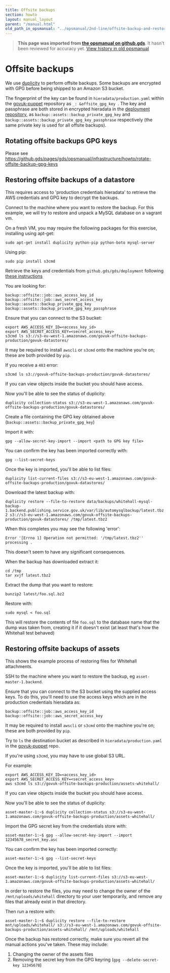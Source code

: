 ```yaml
---
title: Offsite backups
section: howto
layout: manual_layout
parent: "/manual.html"
old_path_in_opsmanual: "../opsmanual/2nd-line/offsite-backup-and-restore.md"
---
```




> **This page was imported from [the opsmanual on github.gds](https://github.gds/gds/opsmanual)**.
It hasn't been reviewed for accuracy yet.
[View history in old opsmanual](https://github.gds/gds/opsmanual/tree/master/2nd-line/offsite-backup-and-restore.md)


# Offsite backups

We use [duplicity](http://duplicity.nongnu.org/) to perform offsite backups. Some
backups are encrypted with GPG before being shipped to an Amazon S3 bucket.

The fingerprint of the key can be found in `hieradata/production.yaml` within
the [govuk-puppet](https://github.com/alphagov/govuk-puppet) repository as
`_: &offsite_gpg_key `.
The key and passphrase are both stored in encrypted hieradata in the
[deployment repository](https://github.gds/gds/deployment),
as `backup::assets::backup_private_gpg_key` and `backup::assets::backup_private_gpg_key_passphrase`
respectively (the same private key is used for all offsite backups).

## Rotating offsite backups GPG keys

Please see
<https://github.gds/pages/gds/opsmanual/infrastructure/howto/rotate-offsite-backup-gpg-keys>

## Restoring offsite backups of a datastore

This requires access to 'production credentials hieradata' to retrieve the 
AWS credentials and GPG key to decrypt the backups.

Connect to the machine where you want to restore the backup. For this example,
we will try to restore and unpack a MySQL database on a vagrant vm.

On a fresh VM, you may require the following packages for this exercise,
installing using apt-get:

```
sudo apt-get install duplicity python-pip python-boto mysql-server
```

Using pip:

`sudo pip install s3cmd`

Retrieve the keys and credentials from `github.gds/gds/deployment` 
following [these instructions](https://github.gds/gds/deployment/tree/master/puppet#common-actions)

You are looking for: 

```
backup::offsite::job::aws_access_key_id
backup::offsite::job::aws_secret_access_key
backup::assets::backup_private_gpg_key
backup::assets::backup_private_gpg_key_passphrase
```

Ensure that you can connect to the S3 bucket: 

```
export AWS_ACCESS_KEY_ID=<access_key_id>
export AWS_SECRET_ACCESS_KEY=<secret_access_key>
s3cmd ls s3://s3-eu-west-1.amazonaws.com/govuk-offsite-backups-production/govuk-datastores/
```

It may be required to install `awscli` or `s3cmd` onto the machine you're on;
these are both provided by `pip`.

If you receive a `403` error:

`s3cmd ls s3://govuk-offsite-backups-production/govuk-datastores/`

If you can view objects inside the bucket you should have access.

Now you'll be able to see the status of duplicity:

`duplicity collection-status s3://s3-eu-west-1.amazonaws.com/govuk-offsite-backups-production/govuk-datastores/`

Create a file containing the GPG key obtained above (`backup::assets::backup_private_gpg_key`)

Import it with:

`gpg --allow-secret-key-import --import <path to GPG key file>`

You can confirm the key has been imported correctly with: 

`gpg --list-secret-keys`

Once the key is imported, you'll be able to list files:

`duplicity list-current-files s3://s3-eu-west-1.amazonaws.com/govuk-offsite-backups-production/govuk-datastores/`

Download the latest backup with:

`duplicity restore --file-to-restore data/backups/whitehall-mysql-backup-1.backend.publishing.service.gov.uk/var/lib/automysqlbackup/latest.tbz2 s3://s3-eu-west-1.amazonaws.com/govuk-offsite-backups-production/govuk-datastores/ /tmp/latest.tbz2`

When this completes you may see the following 'error':

`Error '[Errno 1] Operation not permitted: '/tmp/latest.tbz2'' processing .`

This doesn't seem to have any significant consequences.

When the backup has downloaded extract it:

```
cd /tmp
tar xvjf latest.tbz2
```

Extract the dump that you want to restore:

```
bunzip2 latest/foo.sql.bz2
```

Restore with:

`sudo mysql < foo.sql`

This will restore the contents of file `foo.sql` to the database name that the 
dump was taken from, creating it if it doesn't exist (at least that's how the Whitehall test behaved)

## Restoring offsite backups of assets

This shows the example process of restoring files for Whitehall attachments.

SSH to the machine where you want to restore the backup, eg
`asset-master-1.backend`.

Ensure that you can connect to the S3 bucket using the supplied access keys.
To do this, you'll need to use the access keys
which are in the production credentials hieradata as:

```
backup::offsite::job::aws_access_key_id
backup::offsite::job::aws_secret_access_key
```

It may be required to install `awscli` or `s3cmd` onto the machine you're on;
these are both provided by `pip`.

Try to `ls` the destination bucket as described in `hieradata/production.yaml`
in the [govuk-puppet](https://github.com/alphagov/govuk-puppet) repo.

If you're using `s3cmd`, you may have to use global S3 URL.

For example:

```
export AWS_ACCESS_KEY_ID=<access_key_id>
export AWS_SECRET_ACCESS_KEY=<secret_access_key>
aws s3cmd ls s3://govuk-offsite-backups-production/assets-whitehall/
```

If you can view objects inside the bucket you should have access.

Now you'll be able to see the status of duplicity:

`asset-master-1:~$ duplicity collection-status s3://s3-eu-west-1.amazonaws.com/govuk-offsite-backups-production/assets-whitehall/`

Import the GPG secret key from the credentials store with:

`asset-master-1:~$ gpg --allow-secret-key-import --import 12345678_secret_key.asc`

You can confirm the key has been imported correctly:

`asset-master-1:~$ gpg --list-secret-keys`

Once the key is imported, you'll be able to list files:

`asset-master-1:~$ duplicity list-current-files s3://s3-eu-west-1.amazonaws.com/govuk-offsite-backups-production/assets-whitehall/`

In order to restore the files, you may need to change the owner of the
`/mnt/uploads/whitehall` directory to your user temporarily, and remove
any files that already exist in that directory.

Then run a restore with:

`asset-master-1:~$ duplicity restore --file-to-restore mnt/uploads/whitehall/ s3://s3-eu-west-1.amazonaws.com/govuk-offsite-backups-production/assets-whitehall/ /mnt/uploads/whitehall`

Once the backup has restored correctly, make sure you revert all the
manual actions you've taken. These may include:

1.  Changing the owner of the assets files
2.  Removing the secret key from the GPG keyring
    (`gpg --delete-secret-key 12345678`)

